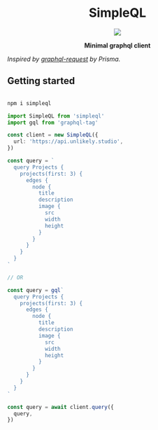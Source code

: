 <p align="center">
  <h1 align="center">SimpleQL</h1>
</p>

<p align="center">
  <img src="https://github.com/unlikelystudio/simpleql/workflows/Test/badge.svg">
</p>

<p align="center">
  <strong>Minimal graphql client</strong>
  <br />
</p>

_Inspired by [graphql-request](https://github.com/prisma-labs/graphql-request) by Prisma._

## Getting started

```bash

npm i simpleql

```

```typescript
import SimpleQL from 'simpleql'
import gql from 'graphql-tag'

const client = new SimpleQL({
  url: 'https://api.unlikely.studio',
})

const query = `
  query Projects {
    projects(first: 3) {
      edges {
        node {
          title
          description
          image {
            src
            width
            height
          }
        }
      }
    }
  }
`

// OR

const query = gql`
  query Projects {
    projects(first: 3) {
      edges {
        node {
          title
          description
          image {
            src
            width
            height
          }
        }
      }
    }
  }
`

const query = await client.query({
  query,
})
```
